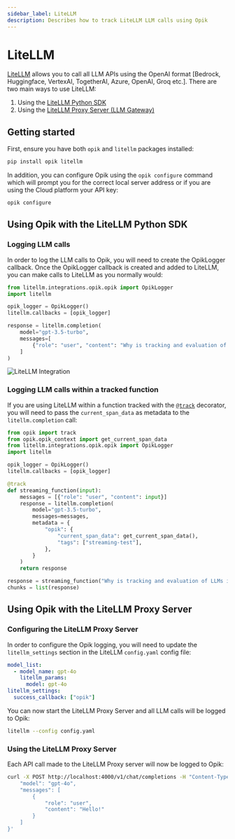 ```yaml
---
sidebar_label: LiteLLM
description: Describes how to track LiteLLM LLM calls using Opik
---
```


# LiteLLM

[LiteLLM](https://github.com/BerriAI/litellm) allows you to call all LLM APIs using the OpenAI format [Bedrock, Huggingface, VertexAI, TogetherAI, Azure, OpenAI, Groq etc.]. There are two main ways to use LiteLLM:

1. Using the [LiteLLM Python SDK](https://docs.litellm.ai/docs/#litellm-python-sdk)
2. Using the [LiteLLM Proxy Server (LLM Gateway)](https://docs.litellm.ai/docs/#litellm-proxy-server-llm-gateway)

## Getting started

First, ensure you have both `opik` and `litellm` packages installed:

```bash
pip install opik litellm
```

In addition, you can configure Opik using the `opik configure` command which will prompt you for the correct local server address or if you are using the Cloud platform your API key:

```bash
opik configure
```

## Using Opik with the LiteLLM Python SDK

### Logging LLM calls

In order to log the LLM calls to Opik, you will need to create the OpikLogger callback. Once the OpikLogger callback is created and added to LiteLLM, you can make calls to LiteLLM as you normally would:

```python
from litellm.integrations.opik.opik import OpikLogger
import litellm

opik_logger = OpikLogger()
litellm.callbacks = [opik_logger]

response = litellm.completion(
    model="gpt-3.5-turbo",
    messages=[
        {"role": "user", "content": "Why is tracking and evaluation of LLMs important?"}
    ]
)
```

![LiteLLM Integration](/img/cookbook/litellm_cookbook.png)

### Logging LLM calls within a tracked function

If you are using LiteLLM within a function tracked with the [`@track`](/tracing/log_traces.mdx#using-function-decorators) decorator, you will need to pass the `current_span_data` as metadata to the `litellm.completion` call:

```python
from opik import track
from opik.opik_context import get_current_span_data
from litellm.integrations.opik.opik import OpikLogger
import litellm

opik_logger = OpikLogger()
litellm.callbacks = [opik_logger]

@track
def streaming_function(input):
    messages = [{"role": "user", "content": input}]
    response = litellm.completion(
        model="gpt-3.5-turbo",
        messages=messages,
        metadata = {
            "opik": {
                "current_span_data": get_current_span_data(),
                "tags": ["streaming-test"],
            },
        }
    )
    return response

response = streaming_function("Why is tracking and evaluation of LLMs important?")
chunks = list(response)
```

## Using Opik with the LiteLLM Proxy Server

### Configuring the LiteLLM Proxy Server

In order to configure the Opik logging, you will need to update the `litellm_settings` section in the LiteLLM `config.yaml` config file:

```yaml
model_list:
  - model_name: gpt-4o
    litellm_params:
      model: gpt-4o
litellm_settings:
  success_callback: ["opik"]
```

You can now start the LiteLLM Proxy Server and all LLM calls will be logged to Opik:

```bash
litellm --config config.yaml
```

### Using the LiteLLM Proxy Server

Each API call made to the LiteLLM Proxy server will now be logged to Opik:

```bash
curl -X POST http://localhost:4000/v1/chat/completions -H "Content-Type: application/json" -d '{
    "model": "gpt-4o",
    "messages": [
        {
            "role": "user",
            "content": "Hello!"
        }
    ]
}'
```
